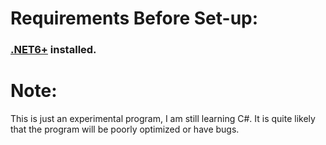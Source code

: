 # Requirements Before Set-up:

### [.NET6+](https://dotnet.microsoft.com/en-us/download) installed.

# Note:
This is just an experimental program, I am still learning C#. It is quite likely that the program will be poorly optimized or have bugs. 
